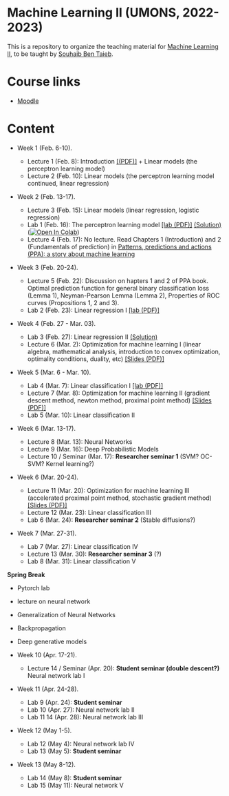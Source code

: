# Machine Learning II (UMONS, 2022-2023)

This is a repository to organize the teaching material for [Machine Learning II](http://applications.umons.ac.be/web/fr/pde/2022-2023/aa/S-INFO-075.htm), to be taught by [Souhaib Ben Taieb](http://www.souhaib-bentaieb.com).

# Course links

- [Moodle](https://moodle.umons.ac.be/course/view.php?id=2786s)

# Content

- Week 1 (Feb. 6-10). 
  - Lecture 1 (Feb. 8): Introduction [[(PDF)]](./slides/lecture1-intro.pdf) + Linear models (the perceptron learning model)
  - Lecture 2 (Feb. 10): Linear models (the perceptron learning model continued, linear regression)

- Week 2 (Feb. 13-17). 
  - Lecture 3 (Feb. 15): Linear models (linear regression, logistic regression)
  - Lab 1 (Feb. 16): The perceptron learning model [[lab (PDF)]](./labs/The_perceptron_learning_model/The_perceptron_learning_model.pdf) [(Solution)](./labs/The_perceptron_learning_model/The_perceptron_learning_model_solution.ipynb) ([![Open In Colab](https://colab.research.google.com/assets/colab-badge.svg)](https://colab.research.google.com/github/bsouhaib/ML2-2023/blob/main/labs/The_perceptron_learning_model/The_perceptron_learning_model_solution.ipynb))
  - Lecture 4 (Feb. 17): No lecture. Read Chapters 1 (Introduction) and 2 (Fundamentals of prediction) in [Patterns, predictions and actions (PPA): a story about machine learning](https://mlstory.org/)

- Week 3 (Feb. 20-24).
   - Lecture 5 (Feb. 22): Discussion on hapters 1 and 2 of PPA book. Optimal prediction function for general binary classification loss (Lemma 1), Neyman-Pearson Lemma (Lemma 2), Properties of ROC curves (Propositions 1, 2 and 3).
   - Lab 2 (Feb. 23): Linear regression I [[lab (PDF)]](./labs/Linear_regression/Linear_regression.pdf)
  
- Week 4 (Feb. 27 - Mar. 03).
  - Lab 3 (Feb. 27):  Linear regression II [(Solution)](./labs/Linear_regression/Linear_regression_solution.pdf)
  - Lecture 6  (Mar. 2): Optimization for machine learning I (linear algebra, mathematical analysis, introduction to convex optimization, optimality conditions, duality, etc) [[Slides (PDF)]](./slides/lecture_optimization1.pdf)
 
- Week 5 (Mar. 6 - Mar. 10).
  - Lab 4 (Mar. 7): Linear classification I [[lab (PDF)]](./labs/Linear_classification/Linear_classification_and_optimisation.pdf)
  - Lecture 7 (Mar. 8): Optimization for machine learning II (gradient descent method, newton method, proximal point method) [[Slides (PDF)]](./slides/lecture_optimization2.pdf)
  - Lab 5 (Mar. 10): Linear classification II
 

- Week 6 (Mar. 13-17).
  - Lecture 8 (Mar. 13):  Neural Networks
  - Lecture 9 (Mar. 16): Deep Probabilistic Models
  - Lecture 10 / Seminar (Mar. 17): **Researcher seminar 1** (SVM? OC-SVM? Kernel learning?) 

- Week 6 (Mar. 20-24).
  - Lecture 11 (Mar. 20): Optimization for machine learning III (accelerated proximal point method, stochastic gradient method) [[Slides (PDF)]](./slides/lecture_optimization3.pdf)
  - Lecture 12 (Mar. 23): Linear classification III
  - Lab 6 (Mar. 24):  **Researcher seminar 2** (Stable diffusions?)

- Week 7 (Mar. 27-31).
  - Lab 7 (Mar. 27):  Linear classification IV
  - Lecture 13 (Mar. 30):  **Researcher seminar 3** (?)
  - Lab 8 (Mar. 31): Linear classification V
  
**Spring Break**

- Pytorch lab
- lecture on neural network
- Generalization of Neural Networks
- Backpropagation
- Deep generative models

- Week 10 (Apr. 17-21).
  - Lecture 14 / Seminar (Apr. 20): **Student seminar (double descent?)** Neural network lab I 

- Week 11 (Apr. 24-28).
  - Lab 9 (Apr. 24): **Student seminar**
  - Lab 10 (Apr. 27): Neural network lab II
  - Lab 11 14 (Apr. 28): Neural network lab III

- Week 12 (May 1-5).
  - Lab 12 (May 4): Neural network lab IV
  - Lab 13 (May 5): **Student seminar**

- Week 13 (May 8-12).
  - Lab 14 (May 8): **Student seminar**
  - Lab 15 (May 11): Neural network V
 
